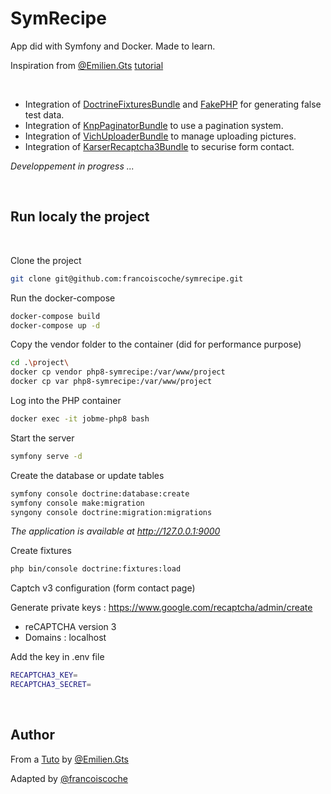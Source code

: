 # SymRecipe
App did with Symfony and Docker. Made to learn.

Inspiration from [@Emilien.Gts](https://gitlab.com/Emilien.Gts) [tutorial](https://youtu.be/3K6oBiQK8aA)

<br>

<!-- implentation de fixtures and fakerPHP -->
- Integration of [DoctrineFixturesBundle](https://symfony.com/bundles/DoctrineFixturesBundle/current/index.html) and [FakePHP](https://fakerphp.github.io/) for generating false test data.
- Integration of [KnpPaginatorBundle](https://github.com/KnpLabs/KnpPaginatorBundle) to use a pagination system.
- Integration of [VichUploaderBundle](https://github.com/dustin10/VichUploaderBundle) to manage uploading pictures.
- Integration of [KarserRecaptcha3Bundle](https://github.com/karser/KarserRecaptcha3Bundle) to securise form contact.

*Developpement in progress ...*

<br>

## Run localy the project

<br>

Clone the project

```bash
git clone git@github.com:francoiscoche/symrecipe.git
```
Run the docker-compose

```bash
docker-compose build
docker-compose up -d
```

Copy the vendor folder to the container (did for performance purpose)
```bash
cd .\project\
docker cp vendor php8-symrecipe:/var/www/project
docker cp var php8-symrecipe:/var/www/project
```

Log into the PHP container

```bash
docker exec -it jobme-php8 bash
```

Start the server

```bash
symfony serve -d
```

Create the database or update tables
```bash
symfony console doctrine:database:create
symfony console make:migration
syngony console doctrine:migration:migrations
```

*The application is available at http://127.0.0.1:9000*



Create fixtures
```bash
php bin/console doctrine:fixtures:load
```

Captch v3 configuration (form contact page)

Generate private keys : https://www.google.com/recaptcha/admin/create 
- reCAPTCHA version 3
- Domains : localhost

Add the key in .env file
```bash
RECAPTCHA3_KEY=
RECAPTCHA3_SECRET=
```

<br>


## Author

From a [Tuto](https://youtu.be/3K6oBiQK8aA) by [@Emilien.Gts](https://gitlab.com/Emilien.Gts)

Adapted by [@francoiscoche](https://github.com/francoiscoche)

